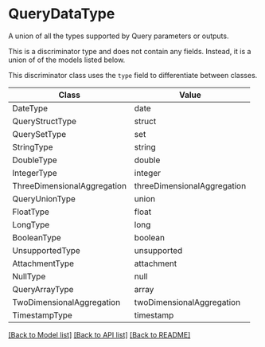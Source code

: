 # QueryDataType

A union of all the types supported by Query parameters or outputs.


This is a discriminator type and does not contain any fields. Instead, it is a union
of of the models listed below.

This discriminator class uses the `type` field to differentiate between classes.

| Class | Value
| ------------ | -------------
DateType | date
QueryStructType | struct
QuerySetType | set
StringType | string
DoubleType | double
IntegerType | integer
ThreeDimensionalAggregation | threeDimensionalAggregation
QueryUnionType | union
FloatType | float
LongType | long
BooleanType | boolean
UnsupportedType | unsupported
AttachmentType | attachment
NullType | null
QueryArrayType | array
TwoDimensionalAggregation | twoDimensionalAggregation
TimestampType | timestamp


[[Back to Model list]](../../../../README.md#models-v2-link) [[Back to API list]](../../../../README.md#apis-v2-link) [[Back to README]](../../../../README.md)
